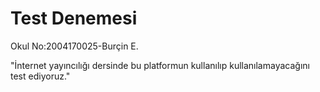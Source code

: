 # Test Denemesi

Okul No:2004170025-Burçin E.

"İnternet yayıncılığı dersinde bu platformun 
kullanılıp kullanılamayacağını test ediyoruz."
 

